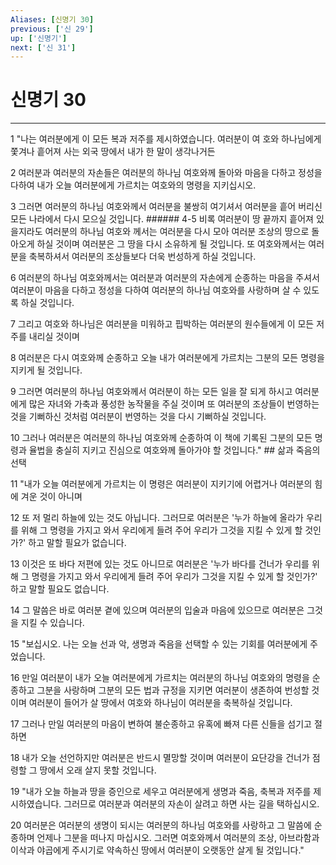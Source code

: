 ```yaml
---
Aliases: [신명기 30]
previous: ['신 29']
up: ['신명기']
next: ['신 31']
---
```

# 신명기 30

***


1 "나는 여러분에게 이 모든 복과 저주를 제시하였습니다. 여러분이 여 호와 하나님에게 쫓겨나 흩어져 사는 외국 땅에서 내가 한 말이 생각나거든 

2 여러분과 여러분의 자손들은 여러분의 하나님 여호와께 돌아와 마음을 다하고 정성을 다하여 내가 오늘 여러분에게 가르치는 여호와의 명령을 지키십시오. 

3 그러면 여러분의 하나님 여호와께서 여러분을 불쌍히 여기셔서 여러분을 흩어 버리신 모든 나라에서 다시 모으실 것입니다. ###### 4-5 비록 여러분이 땅 끝까지 흩어져 있을지라도 여러분의 하나님 여호와 께서는 여러분을 다시 모아 여러분 조상의 땅으로 돌아오게 하실 것이며 여러분은 그 땅을 다시 소유하게 될 것입니다. 또 여호와께서는 여러분을 축복하셔서 여러분의 조상들보다 더욱 번성하게 하실 것입니다. 

6 여러분의 하나님 여호와께서는 여러분과 여러분의 자손에게 순종하는 마음을 주셔서 여러분이 마음을 다하고 정성을 다하여 여러분의 하나님 여호와를 사랑하며 살 수 있도록 하실 것입니다. 

7 그리고 여호와 하나님은 여러분을 미워하고 핍박하는 여러분의 원수들에게 이 모든 저주를 내리실 것이며 

8 여러분은 다시 여호와께 순종하고 오늘 내가 여러분에게 가르치는 그분의 모든 명령을 지키게 될 것입니다. 

9 그러면 여러분의 하나님 여호와께서 여러분이 하는 모든 일을 잘 되게 하시고 여러분에게 많은 자녀와 가축과 풍성한 농작물을 주실 것이며 또 여러분의 조상들이 번영하는 것을 기뻐하신 것처럼 여러분이 번영하는 것을 다시 기뻐하실 것입니다. 

10 그러나 여러분은 여러분의 하나님 여호와께 순종하여 이 책에 기록된 그분의 모든 명령과 율법을 충실히 지키고 진심으로 여호와께 돌아가야 할 것입니다." ## 삶과 죽음의 선택 

11 "내가 오늘 여러분에게 가르치는 이 명령은 여러분이 지키기에 어렵거나 여러분의 힘에 겨운 것이 아니며 

12 또 저 멀리 하늘에 있는 것도 아닙니다. 그러므로 여러분은 '누가 하늘에 올라가 우리를 위해 그 명령을 가지고 와서 우리에게 들려 주어 우리가 그것을 지킬 수 있게 할 것인가?' 하고 말할 필요가 없습니다. 

13 이것은 또 바다 저편에 있는 것도 아니므로 여러분은 '누가 바다를 건너가 우리를 위해 그 명령을 가지고 와서 우리에게 들려 주어 우리가 그것을 지킬 수 있게 할 것인가?' 하고 말할 필요도 없습니다. 

14 그 말씀은 바로 여러분 곁에 있으며 여러분의 입술과 마음에 있으므로 여러분은 그것을 지킬 수 있습니다. 

15 "보십시오. 나는 오늘 선과 악, 생명과 죽음을 선택할 수 있는 기회를 여러분에게 주었습니다. 

16 만일 여러분이 내가 오늘 여러분에게 가르치는 여러분의 하나님 여호와의 명령을 순종하고 그분을 사랑하며 그분의 모든 법과 규정을 지키면 여러분이 생존하여 번성할 것이며 여러분이 들어가 살 땅에서 여호와 하나님이 여러분을 축복하실 것입니다. 

17 그러나 만일 여러분의 마음이 변하여 불순종하고 유혹에 빠져 다른 신들을 섬기고 절하면 

18 내가 오늘 선언하지만 여러분은 반드시 멸망할 것이며 여러분이 요단강을 건너가 점령할 그 땅에서 오래 살지 못할 것입니다. 

19 "내가 오늘 하늘과 땅을 증인으로 세우고 여러분에게 생명과 죽음, 축복과 저주를 제시하였습니다. 그러므로 여러분과 여러분의 자손이 살려고 하면 사는 길을 택하십시오. 

20 여러분은 여러분의 생명이 되시는 여러분의 하나님 여호와를 사랑하고 그 말씀에 순종하며 언제나 그분을 떠나지 마십시오. 그러면 여호와께서 여러분의 조상, 아브라함과 이삭과 야곱에게 주시기로 약속하신 땅에서 여러분이 오랫동안 살게 될 것입니다."

